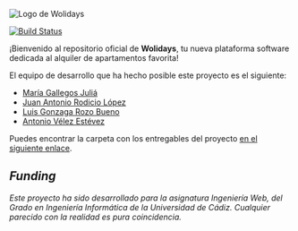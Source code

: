 ![Logo de Wolidays](https://i.imgur.com/yvDiDp9.png)

[![Build Status](https://saucelabs.com/browser-matrix/avleze.svg)](https://saucelabs.com/beta/builds/372d29e3d0fc4c8c9d09dd5300150843)

¡Bienvenido al repositorio oficial de **Wolidays**, tu nueva plataforma software dedicada al alquiler de apartamentos favorita! 

El equipo de desarrollo que ha hecho posible este proyecto es el siguiente:

* [María Gallegos Juliá](https://github.com/mgallegosjulia)
* [Juan Antonio Rodicio López](https://github.com/juanrodicio)
* [Luis Gonzaga Rozo Bueno](https://github.com/luisrozo)
* [Antonio Vélez Estévez](https://github.com/avleze)

Puedes encontrar la carpeta con los entregables del proyecto [en el siguiente enlace](https://drive.google.com/drive/folders/1QdqgGdYmXNcF0Nbxzy9eh8fjJj-ET3Hb).

## *Funding*

*Este proyecto ha sido desarrollado para la asignatura Ingeniería Web, del Grado en Ingeniería Informática de la Universidad de Cádiz. Cualquier parecido con la realidad es pura coincidencia.*
